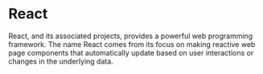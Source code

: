 # React

React, and its associated projects, provides a powerful web programming framework. The name React comes from its focus on making reactive web page components that automatically update based on user interactions or changes in the underlying data.
